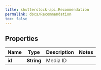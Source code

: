 ```yaml
---
title: shutterstock-api.Recommendation
permalink: docs/Recommendation
toc: false
---
```




## Properties

Name | Type | Description | Notes
------------ | ------------- | ------------- | -------------
**id** | **String** | Media ID | 


